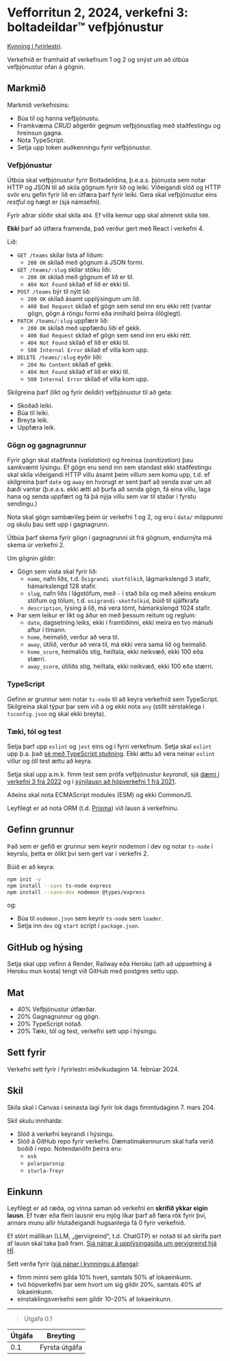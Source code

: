 # Vefforritun 2, 2024, verkefni 3: boltadeildar™️ vefþjónustur

[Kynning í fyrirlestri](https://youtu.be/laL6P4hCnfQ).

Verkefnið er framhald af verkefnum 1 og 2 og snýst um að útbúa vefþjónustur ofan á gögnin.

## Markmið

Markmið verkefnisins:

- Búa til og hanna vefþjónustu.
- Framkvæma _CRUD_ aðgerðir gegnum vefþjónustlag með staðfestingu og hreinsun gagna.
- Nota TypeScript.
- Setja upp token auðkenningu fyrir vefþjónustur.

### Vefþjónustur

Útbúa skal vefþjónustur fyrir Boltadeildina, þ.e.a.s. þjónusta sem notar HTTP og JSON til að skila gögnum fyrir lið og leiki. Viðeigandi slóð og HTTP svör eru gefin fyrir lið en útfæra þarf fyrir leiki. Gera skal vefþjónustur eins _restful_ og hægt er (sjá námsefni).

Fyrir aðrar slóðir skal skila `404`. Ef villa kemur upp skal almennt skila `500`.

**Ekki** þarf að útfæra framenda, það verður gert með React í verkefni 4.

Lið:

- `GET /teams` skilar lista af liðum:
  - `200 OK` skilað með gögnum á JSON formi.
- `GET /teams/:slug` skilar stöku liði:
  - `200 OK` skilað með gögnum ef lið er til.
  - `404 Not Found` skilað ef lið er ekki til.
- `POST /teams` býr til nýtt lið:
  - `200 OK` skilað ásamt upplýsingum um lið.
  - `400 Bad Request` skilað ef gögn sem send inn eru ekki rétt (vantar gögn, gögn á röngu formi eða innihald þeirra ólöglegt).
- `PATCH /teams/:slug` uppfærir lið:
  - `200 OK` skilað með uppfærðu liði ef gekk.
  - `400 Bad Request` skilað ef gögn sem send inn eru ekki rétt.
  - `404 Not Found` skilað ef lið er ekki til.
  - `500 Internal Error` skilað ef villa kom upp.
- `DELETE /teams/:slug` eyðir liði:
  - `204 No Content` skilað ef gekk.
  - `404 Not Found` skilað ef lið er ekki til.
  - `500 Internal Error` skilað ef villa kom upp.

Skilgreina þarf (líkt og fyrir deildir) vefþjónustur til að geta:

- Skoðað leiki.
- Búa til leiki.
- Breyta leik.
- Uppfæra leik.

### Gögn og gagnagrunnur

Fyrir gögn skal staðfesta (_validation_) og hreinsa (_sanitization_) þau samkvæmt lýsingu. Ef gögn eru send inn sem standast ekki staðfestingu skal skila viðeigandi HTTP villu ásamt þeim villum sem komu upp, t.d. ef skilgreina þarf `date` og `away` en hvorugt er sent þarf að senda svar um að _bæði_ vantar (þ.e.a.s. ekki ætti að þurfa að senda gögn, fá eina villu, laga hana og senda uppfært og fá þá nýja villu sem var til staðar í fyrstu sendingu.)

Nota skal gögn sambærileg þeim úr verkefni 1 og 2, og eru í `data/` möppunni og skulu þau sett upp í gagnagrunn.

Útbúa þarf skema fyrir gögn í gagnagrunni út frá gögnum, endurnýta má skema úr verkefni 2.

Um gögnin gildir:

- Gögn sem vista skal fyrir lið:
  - `name`, nafn liðs, t.d. `Ósigrandi skotfólkið`, lágmarkslengd 3 stafir, hámarkslengd 128 stafir.
  - `slug`, nafn liðs í lágstöfum, með `-` í stað bila og með aðeins enskum stöfum og tölum, t.d. `osigrandi-skotfolkid`, búið til sjálfkrafa
  - `description`, lýsing á lið, má vera tómt, hámarkslengd 1024 stafir.
- Þar sem leikur er líkt og áður en með þessum reitum og reglum:
  - `date`, dagsetning leiks, ekki í framtíðinni, ekki meira en tvo mánuði aftur í tímann.
  - `home`, heimalið, verður að vera til.
  - `away`, útilið, verður að vera til, má ekki vera sama lið og heimalið.
  - `home_score`, heimaliðs stig, heiltala, ekki neikvæð, ekki 100 eða stærri.
  - `away_score`, útiliðs stig, heiltala, ekki neikvæð, ekki 100 eða stærri.

### TypeScript

Gefinn er grunnur sem notar `ts-node` til að keyra verkefnið sem TypeScript. Skilgreina skal týpur þar sem við á og ekki nota `any` (stillt sérstaklega í `tsconfig.json` og skal ekki breyta).

### Tæki, tól og test

Setja þarf upp `eslint` og `jest` eins og í fyrri verkefnum. Setja skal `eslint` upp þ.a. það [sé með TypeScript stuðning](https://typescript-eslint.io/getting-started). Ekki ættu að vera neinar `eslint` villur og öll test ættu að keyra.

Setja skal upp a.m.k. fimm test sem prófa vefþjónustur _keyrandi_, sjá [dæmi í verkefni 3 frá 2022](https://github.com/vefforritun/vef2-2022-v3-synilausn/tree/main/src/test/integration) og í [sýnilausn að hópverkefni 1 frá 2021](https://github.com/vefforritun/vef2-2021-h1-synilausn/tree/main/src/tests).

Aðeins skal nota ECMAScript modules (ESM) og ekki CommonJS.

Leyfilegt er að nota ORM (t.d. [Prisma](https://www.prisma.io/)) við lausn á verkefninu.

## Gefinn grunnur

Það sem er gefið er grunnur sem keyrir nodemon í dev og notar `ts-node` í keyrslu, þetta er ólíkt því sem gert var í verkefni 2.

Búið er að keyra:

```bash
npm init -y
npm install --save ts-node express
npm install --save-dev nodemon @types/express
```

og:

- Búa til `nodemon.json` sem keyrir `ts-node` sem `loader`.
- Setja inn `dev` og `start` script í `package.json`.

## GitHub og hýsing

Setja skal upp vefinn á Render, Railway eða Heroku (ath að uppsetning á Heroku mun kosta) tengt við GitHub með postgres settu upp.

## Mat

- 40% Vefþjónustur útfærðar.
- 20% Gagnagrunnur og gögn.
- 20% TypeScript notað.
- 20% Tæki, tól og test, verkefni sett upp í hýsingu.

## Sett fyrir

Verkefni sett fyrir í fyrirlestri miðvikudaginn 14. febrúar 2024.

## Skil

Skila skal í Canvas í seinasta lagi fyrir lok dags fimmtudaginn 7. mars 204.

Skil skulu innihalda:

- Slóð á verkefni keyrandi í hýsingu.
- Slóð á GitHub repo fyrir verkefni. Dæmatímakennurum skal hafa verið boðið í repo. Notendanöfn þeirra eru:
  - `osk`
  - `polarparsnip`
  - `sturla-freyr`

## Einkunn

Leyfilegt er að ræða, og vinna saman að verkefni en **skrifið ykkar eigin lausn**. Ef tvær eða fleiri lausnir eru mjög líkar þarf að færa rök fyrir því, annars munu allir hlutaðeigandi hugsanlega fá 0 fyrir verkefnið.

Ef stórt mállíkan (LLM, „gervigreind“, t.d. ChatGTP) er notað til að skrifa part af lausn skal taka það fram. [Sjá nánar á upplýsingasíða um gervigreind hjá HÍ](https://gervigreind.hi.is/).

Sett verða fyrir ([sjá nánar í kynningu á áfanga](https://github.com/vefforritun/vef2-2024/blob/main/namsefni/01.kynning/1.kynning.md)):

- fimm minni sem gilda 10% hvert, samtals 50% af lokaeinkunn.
- tvö hópverkefni þar sem hvort um sig gildir 20%, samtals 40% af lokaeinkunn.
- einstaklingsverkefni sem gildir 10–20% af lokaeinkunn.

---

> Útgáfa 0.1

| Útgáfa | Breyting      |
| ------ | ------------- |
| 0.1    | Fyrsta útgáfa |
